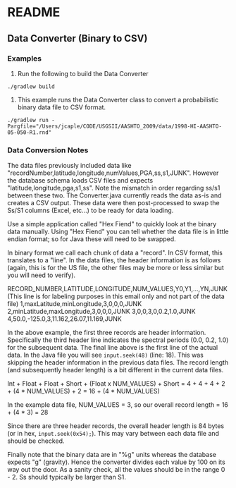 # README

## Data Converter (Binary to CSV)

### Examples

1.  Run the following to build the Data Converter

```
./gradlew build
```

1.  This example runs the Data Converter class to convert a probabilistic binary data file to CSV format.

```
./gradlew run -Pargfile="/Users/jcaple/CODE/USGSII/AASHTO_2009/data/1998-HI-AASHTO-05-050-R1.rnd"
```

### Data Conversion Notes

The data files previously included data like "recordNumber,latitude,longitude,numValues,PGA,ss,s1,JUNK". However the database schema loads CSV files and expects "latitude,longitude,pga,s1,ss". Note the mismatch in order regarding ss/s1 between these two. The Converter.java currently reads the data as-is and creates a CSV output. These data were then post-processed to swap the Ss/S1 columns (Excel, etc...) to be ready for data loading. 

Use a simple application called "Hex Fiend" to quickly look at the binary data manually. Using "Hex Fiend" you can tell whether the data file is in little endian format; so for Java these will need to be swapped.

In binary format we call each chunk of data a "record". In CSV format, this translates to a "line". In the data files, the header information is as follows (again, this is for the US file, the other files may be more or less similar but you will need to verify).

RECORD_NUMBER,LATITUDE,LONGITUDE,NUM_VALUES,Y0,Y1,...,YN,JUNK (This line is for labeling purposes in this email only and not part of the data file)
1,maxLatitude,minLongitude,3,0,0,0,JUNK
2,minLatitude,maxLongitude,3,0,0,0,JUNK
3,0,0,3,0,0.2,1.0,JUNK
4,50.0,-125.0,3,11.162,26.07,11.169,JUNK

In the above example, the first three records are header information. Specifically the third header line indicates the spectral periods (0.0, 0.2, 1.0) for the subsequent data. The final line above is the first line of the actual data. In the Java file you will see `input.seek(48)` (line: 18). This was skipping the header information in the previous data files. The record length (and subsequently header length) is a bit different in the current data files.

Int + Float + Float + Short + (Float x NUM_VALUES) + Short =
4 + 4 + 4 + 2 + (4 * NUM_VALUES) + 2 =
16 + (4 * NUM_VALUES)

In the example data file, NUM_VALUES = 3, so our overall record length = 
16 + (4 * 3) = 28

Since there are three header records, the overall header length is 84 bytes (or in hex, `input.seek(0x54);`). This may vary between each data file and should be checked.

Finally note that the binary data are in "%g" units whereas the database expects "g" (gravity). Hence the converter divides each value by 100 on its way out the door. As a sanity check, all the values should be in the range 0 - 2. Ss should typically be larger than S1.